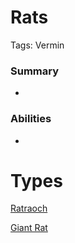 # Rats

Tags: Vermin

### Summary

-

### Abilities

-

# Types

[Ratraoch](Ratraoch%201a175a22781a80958ecfd608cd5a86c8.md)

[Giant Rat](Giant%20Rat%201a175a22781a80cab6d1f347cabe43df.md)